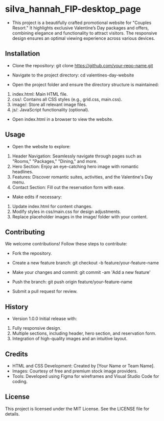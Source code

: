 # silva_hannah_FIP-desktop_page

- This project is a beautifully crafted promotional website for "Couples Resort." It highlights exclusive Valentine’s Day packages and offers, combining elegance and functionality to attract visitors. The responsive design ensures an optimal viewing experience across various devices.

## Installation
- Clone the repository:
git clone https://github.com/your-repo-name.git

- Navigate to the project directory:
cd valentines-day-website

- Open the project folder and ensure the directory structure is maintained:

1. index.html: Main HTML file.
2. css/: Contains all CSS styles (e.g., grid.css, main.css).
3. image/: Store all relevant image files.
4. js/: JavaScript functionality (optional).

- Open index.html in a browser to view the website.

## Usage
- Open the website to explore:

1. Header Navigation: Seamlessly navigate through pages such as "Rooms," "Packages," "Dining," and more.
2. Hero Section: Enjoy an eye-catching hero image with romantic headlines.
3. Features: Discover romantic suites, activities, and the Valentine's Day menu.
4. Contact Section: Fill out the reservation form with ease.

- Make edits if necessary:

1. Update index.html for content changes.
2. Modify styles in css/main.css for design adjustments.
3. Replace placeholder images in the image/ folder with your content.

## Contributing
We welcome contributions! Follow these steps to contribute:

- Fork the repository.

- Create a new feature branch:
git checkout -b feature/your-feature-name

- Make your changes and commit:
git commit -am 'Add a new feature'

- Push the branch:
git push origin feature/your-feature-name

- Submit a pull request for review.

## History
- Version 1.0.0
Initial release with:

1. Fully responsive design.
2. Multiple sections, including header, hero section, and reservation form.
3. Integration of high-quality images and an intuitive layout.

## Credits
- HTML and CSS Development: Created by [Your Name or Team Name].
- Images: Courtesy of free and premium stock image providers.
- Tools: Developed using Figma for wireframes and Visual Studio Code for coding.

## License
This project is licensed under the MIT License. See the LICENSE file for details.
